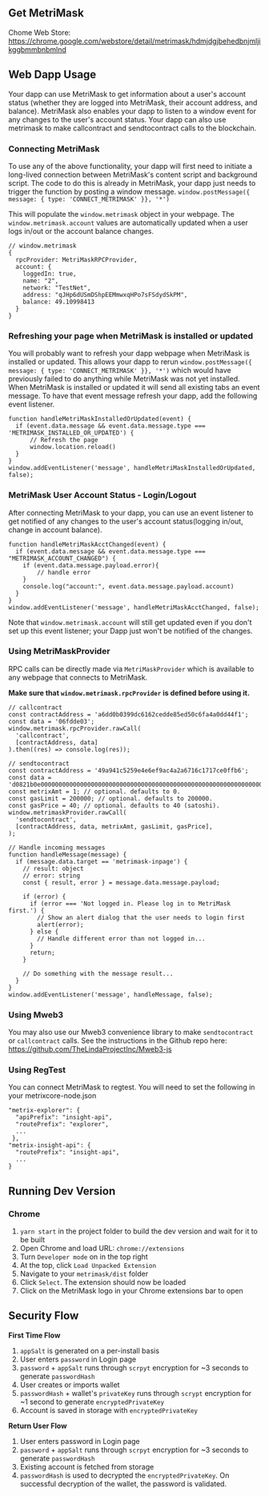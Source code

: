 ## Get MetriMask
Chome Web Store: https://chrome.google.com/webstore/detail/metrimask/hdmjdgjbehedbnjmljikggbmmbnbmlnd

## Web Dapp Usage

Your dapp can use MetriMask to get information about a user's account status (whether they are logged into MetriMask, their account address, and balance). MetriMask also enables your dapp to listen to a window event for any changes to the user's account status.
Your dapp can also use metrimask to make callcontract and sendtocontract calls to the blockchain. 

### Connecting MetriMask
To use any of the above functionality, your dapp will first need to initiate a long-lived connection between MetriMask's content script and background script.
The code to do this is already in MetriMask, your dapp just needs to trigger the function by posting a window message.
`window.postMessage({ message: { type: 'CONNECT_METRIMASK' }}, '*')`

This will populate the `window.metrimask` object in your webpage. The `window.metrimask.account` values are automatically updated when a user logs in/out or the account balance changes.

```
// window.metrimask
{
  rpcProvider: MetriMaskRPCProvider,
  account: {
    loggedIn: true, 
    name: "2", 
    network: "TestNet", 
    address: "qJHp6dUSmDShpEEMmwxqHPo7sFSdydSkPM", 
    balance: 49.10998413 
  }
}
```

### Refreshing your page when MetriMask is installed or updated
You will probably want to refresh your dapp webpage when MetriMask is installed or updated. This allows your dapp to rerun
`window.postMessage({ message: { type: 'CONNECT_METRIMASK' }}, '*')`
which would have previously failed to do anything while MetriMask was not yet installed. 
When MetriMask is installed or updated it will send all existing tabs an event message. To have that event message refresh your dapp, add the following event listener.

```
function handleMetriMaskInstalledOrUpdated(event) {
  if (event.data.message && event.data.message.type === 'METRIMASK_INSTALLED_OR_UPDATED') {
      // Refresh the page
      window.location.reload()
  }
}  
window.addEventListener('message', handleMetriMaskInstalledOrUpdated, false);
```

### MetriMask User Account Status - Login/Logout
After connecting MetriMask to your dapp, you can use an event listener to get notified of any changes to the user's account status(logging in/out, change in account balance).

```
function handleMetriMaskAcctChanged(event) {
  if (event.data.message && event.data.message.type === "METRIMASK_ACCOUNT_CHANGED") {
  	if (event.data.message.payload.error){
  		// handle error
  	}
    console.log("account:", event.data.message.payload.account)
  }
}
window.addEventListener('message', handleMetriMaskAcctChanged, false);
```

Note that `window.metrimask.account` will still get updated even if you don't set up this event listener; your Dapp just won't be notified of the changes.

### Using MetriMaskProvider

RPC calls can be directly made via `MetriMaskProvider` which is available to any webpage that connects to MetriMask.

**Make sure that `window.metrimask.rpcProvider` is defined before using it.**

```
// callcontract
const contractAddress = 'a6dd0b0399dc6162cedde85ed50c6fa4a0dd44f1';
const data = '06fdde03';
window.metrimask.rpcProvider.rawCall(
  'callcontract',
  [contractAddress, data]
).then((res) => console.log(res));

// sendtocontract
const contractAddress = '49a941c5259e4e6ef9ac4a2a6716c1717ce0ffb6';
const data = 'd0821b0e0000000000000000000000000000000000000000000000000000000000000001';
const metrixAmt = 1; // optional. defaults to 0.
const gasLimit = 200000; // optional. defaults to 200000.
const gasPrice = 40; // optional. defaults to 40 (satoshi).
window.metrimaskProvider.rawCall(
  'sendtocontract',
  [contractAddress, data, metrixAmt, gasLimit, gasPrice],
);

// Handle incoming messages
function handleMessage(message) {
  if (message.data.target == 'metrimask-inpage') {
    // result: object
    // error: string
    const { result, error } = message.data.message.payload;
    
    if (error) {
      if (error === 'Not logged in. Please log in to MetriMask first.') {
        // Show an alert dialog that the user needs to login first
        alert(error);
      } else {
        // Handle different error than not logged in...
      }
      return;
    }

    // Do something with the message result...
  }
}
window.addEventListener('message', handleMessage, false);
```

### Using Mweb3
You may also use our Mweb3 convenience library to make `sendtocontract` or `callcontract` calls. See the instructions in the Github repo here: https://github.com/TheLindaProjectInc/Mweb3-js

### Using RegTest
You can connect MetriMask to regtest. You will need to set the following in your metrixcore-node.json

```
"metrix-explorer": {
  "apiPrefix": "insight-api",
  "routePrefix": "explorer",
  ...
 },
"metrix-insight-api": {
  "routePrefix": "insight-api",
  ...
}  
```

## Running Dev Version
### Chrome
1. `yarn start` in the project folder to build the dev version and wait for it to be built
2. Open Chrome and load URL: `chrome://extensions`
3. Turn `Developer mode` on in the top right
4. At the top, click `Load Unpacked Extension`
5. Navigate to your `metrimask/dist` folder
6. Click `Select`. The extension should now be loaded
7. Click on the MetriMask logo in your Chrome extensions bar to open

## Security Flow
**First Time Flow**
1. `appSalt` is generated on a per-install basis
2. User enters `password` in Login page
3. `password` + `appSalt` runs through `scrpyt` encryption for ~3 seconds to generate `passwordHash`
4. User creates or imports wallet
5. `passwordHash` + wallet's `privateKey` runs through `scrypt` encryption for ~1 second to generate `encryptedPrivateKey`
6. Account is saved in storage with `encryptedPrivateKey`

**Return User Flow**
1. User enters password in Login page
2. `password` + `appSalt` runs through `scrpyt` encryption for ~3 seconds to generate `passwordHash`
3. Existing account is fetched from storage
4. `passwordHash` is used to decrypted the `encryptedPrivateKey`. On successful decryption of the wallet, the password is validated.

